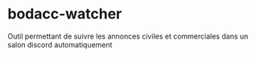 # bodacc-watcher
Outil permettant de suivre les annonces civiles et commerciales dans un salon discord automatiquement
